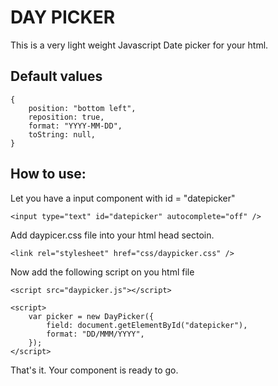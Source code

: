 # DAY PICKER

This is a very light weight Javascript Date picker for your html.

## Default values
```
{
    position: "bottom left",
    reposition: true,
    format: "YYYY-MM-DD",
    toString: null,
}
```

## How to use:
Let you have a input component with id = "datepicker"

```
<input type="text" id="datepicker" autocomplete="off" />
```

Add daypicer.css file into your html head sectoin. 
```
<link rel="stylesheet" href="css/daypicker.css" />
```

Now add the following script on you html file
```
<script src="daypicker.js"></script>

<script>
    var picker = new DayPicker({
        field: document.getElementById("datepicker"),
        format: "DD/MMM/YYYY",
    });
</script>
```

That's it. Your component is ready to go. 